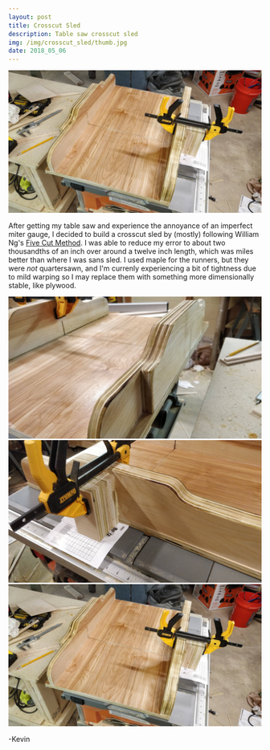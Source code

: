 ```yaml
---
layout: post
title: Crosscut Sled
description: Table saw crosscut sled
img: /img/crosscut_sled/thumb.jpg
date: 2018_05_06
---
```


<div class="img_row">
    <img class="col three" src="/img/crosscut_sled/sled_top.jpg"/>
</div>

After getting my table saw and experience the annoyance of an imperfect miter gauge, I decided to build a crosscut sled by (mostly) following William Ng's [Five Cut Method](https://www.youtube.com/watch?v=UbG-n--LFgQ).  I was able to reduce my error to about two thousandths of an inch over around a twelve inch length, which was miles better than where I was sans sled.  I used maple for the runners, but they were *not* quartersawn, and I'm currenly experiencing a bit of tightness due to mild warping so I may replace them with something more dimensionally stable, like plywood.

<div class="img_row_tall">
    <img class="col three" src="/img/crosscut_sled/sled_front.jpg"/>
</div>
<div class="img_row_tall">
    <img class="col three" src="/img/crosscut_sled/sled_rear.jpg"/>
</div>
<div class="img_row_tall">
    <img class="col three" src="/img/crosscut_sled/sled_top.jpg"/>
</div>

-Kevin
